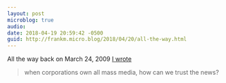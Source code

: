 ```yaml
---
layout: post
microblog: true
audio: 
date: 2018-04-19 20:59:42 -0500
guid: http://frankm.micro.blog/2018/04/20/all-the-way.html
---
```

All the way back on March 24, 2009  [I wrote](https://fjmnotes.com/2009/03/14/time-to-take-off-the-shades/)

> when corporations own all mass media, how can we trust the news?
